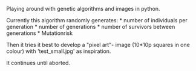 Playing around with genetic algorithms and images in python. 

Currently this algorithm randomly generates:
	* number of individuals per generation
	* number of generations
	* number of survivors between generations
	* Mutationrisk

Then it tries it best to develop a "pixel art"- image (10*10p squares in one colour) with 'test_small.jpg' as inspiration. 

It continues until aborted. 